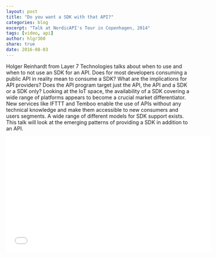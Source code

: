 ```yaml
---
layout: post
title: "Do you want a SDK with that API?"
categories: blog
excerpt: "Talk at NordicAPI's Tour in Copenhagen, 2014"
tags: [video, api]
author: hlgr360
share: true
date: 2016-08-03
---
```


Holger Reinhardt from Layer 7 Technologies talks about when to use and when to not use an SDK for an API. Does for most developers consuming a public API in reality mean to consume a SDK? What are the implications for API providers? Does the API program target just the API, the API and a SDK or a SDK only? Looking at the IoT space, the availability of a SDK covering a wide range of platforms appears to become a crucial market differentiator. New services like IFTTT and Temboo enable the use of APIs without any technical knowledge and make them accessible to new consumers and users segments. A wide range of different models for SDK support exists. This talk will look at the emerging patterns of providing a SDK in addition to an API.

<iframe width="560" height="315" src="//www.youtube.com/embed/RaoYVH9yNUc" frameborder="0"></iframe>
